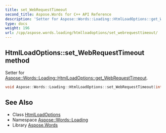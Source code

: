 ```yaml
---
title: set_WebRequestTimeout
second_title: Aspose.Words for C++ API Reference
description: 'Setter for Aspose::Words::Loading::HtmlLoadOptions::get_WebRequestTimeout.'
type: docs
weight: 196
url: /cpp/aspose.words.loading/htmlloadoptions/set_webrequesttimeout/
---
```

## HtmlLoadOptions::set_WebRequestTimeout method


Setter for [Aspose::Words::Loading::HtmlLoadOptions::get_WebRequestTimeout](../get_webrequesttimeout/).

```cpp
void Aspose::Words::Loading::HtmlLoadOptions::set_WebRequestTimeout(int32_t value)
```

## See Also

* Class [HtmlLoadOptions](../)
* Namespace [Aspose::Words::Loading](../../)
* Library [Aspose.Words](../../../)
